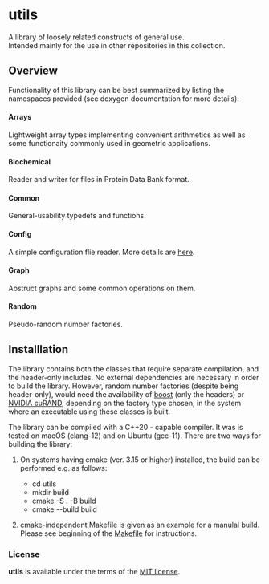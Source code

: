 #  utils
A library of loosely related constructs of general use.  
Intended mainly for the use in other repositories in this collection.

## Overview

Functionality of this library can be best summarized by listing the namespaces provided 
(see doxygen documentation for more details):

#### Arrays 
Lightweight  array types implementing convenient arithmetics as well as some functionaity 
commonly used in geometric applications.

#### Biochemical
Reader and writer for files in Protein Data Bank format.

#### Common
General-usability typedefs and functions.

#### Config
A simple configuration flie reader. More details are [here](utils/config/readme.md).

#### Graph
Abstruct graphs and some common operations on them.

#### Random
Pseudo-random number factories.

## Installlation

The library contains both the classes that require separate compilation, and the header-only includes.
No external dependencies are necessary in order to build the library. 
However, random number factories (despite being header-only), 
would need the availability of [boost](https://www.boost.org/) (only the headers) 
or [NVIDIA cuRAND](https://developer.nvidia.com/curand), 
depending on the factory type chosen, in the system where an executable using these classes is built.

The library can be compiled with a C++20 - capable compiler. 
It was is tested on macOS (clang-12) and on Ubuntu (gcc-11).
There are two ways for building the library:  

1. On systems having cmake (ver. 3.15 or higher) installed, the build can be performed e.g. as follows:  
    * cd utils
    * mkdir build
    * cmake -S . -B build
    * cmake --build build
    
2. cmake-independent Makefile is given as an example for a manulal build. 
    Please see beginning of the [Makefile](manual_make/Makefile) for instructions.

### License

**utils** is available under the terms of the [MIT license](LICENSE.md).

